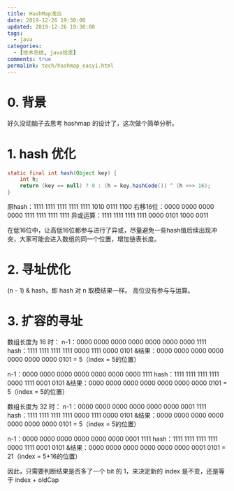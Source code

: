 ```yaml
---
title: HashMap浅出
date: 2019-12-26 19:30:00
updated: 2019-12-26 19:30:00
tags:
  - java
categories: 
  - [技术总结, java拾遗]
comments: true
permalink: tech/hashmap_easy1.html    
---
```


# 0. 背景

好久没动脑子去思考 hashmap 的设计了，这次做个简单分析。

# 1. hash 优化

```java
static final int hash(Object key) {
    int h;
    return (key == null) ? 0 : (h = key.hashCode()) ^ (h >>> 16);
}
```

原hash：1111 1111 1111 1111 1111 1010 0111 1100
右移16位：0000 0000 0000 0000 1111 1111 1111 1111
异或运算：1111 1111 1111 1111 0000 0101 1000 0011

在低16位中，让高低16位都参与进行了异或，尽量避免一些hash值后续出现冲突，大家可能会进入数组的同一个位置，增加链表长度。

# 2. 寻址优化

(n - 1) & hash，即 hash 对 n 取模结果一样。
高位没有参与与运算。

# 3. 扩容的寻址

数组长度为 16 时：
n-1：0000 0000 0000 0000 0000 0000 0000 1111
hash：1111 1111 1111 1111 0000 1111 0000 0101
&结果：0000 0000 0000 0000 0000 0000 0000 0101 = 5（index = 5的位置）

n-1：0000 0000 0000 0000 0000 0000 0000 1111
hash：1111 1111 1111 1111 0000 1111 0001 0101
&结果：0000 0000 0000 0000 0000 0000 0000 0101 = 5（index = 5的位置）

数组长度为 32 时：
n-1：0000 0000 0000 0000 0000 0000 0001 1111
hash：1111 1111 1111 1111 0000 1111 0000 0101
&结果：0000 0000 0000 0000 0000 0000 0000 0101 = 5（index = 5的位置）

n-1：0000 0000 0000 0000 0000 0000 0001 1111
hash：1111 1111 1111 1111 0000 1111 0001 0101
&结果：0000 0000 0000 0000 0000 0000 0001 0101 = 21（index = 5+16的位置）

因此，只需要判断结果是否多了一个 bit 的 1，来决定新的 index 是不变，还是等于 index + oldCap